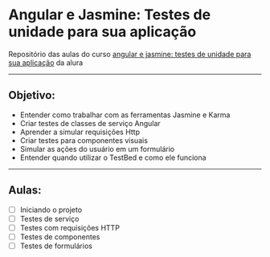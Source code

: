# Angular e Jasmine: Testes de unidade para sua aplicação
Repositório das aulas do curso [angular e jasmine: testes de unidade para sua aplicação](https://www.alura.com.br/curso-online-angular-unit-test) da alura

----

## Objetivo:

- Entender como trabalhar com as ferramentas Jasmine e Karma
- Criar testes de classes de serviço Angular
- Aprender a simular requisições Http
- Criar testes para componentes visuais
- Simular as ações do usuário em um formulário
- Entender quando utilizar o TestBed e como ele funciona

----

## Aulas:

- [ ] Iniciando o projeto
- [ ] Testes de serviço
- [ ] Testes com requisições HTTP
- [ ] Testes de componentes
- [ ] Testes de formulários
